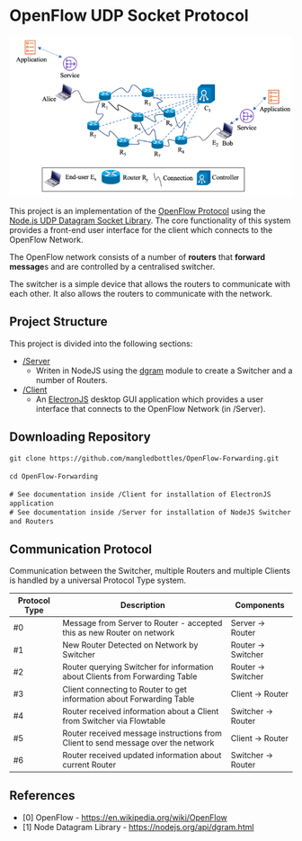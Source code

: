 # OpenFlow UDP Socket Protocol
![OpenFlow Network](Assets/Network.png)

This project is an implementation of the [OpenFlow Protocol](https://en.wikipedia.org/wiki/OpenFlow) using the [Node.js UDP Datagram Socket Library](https://nodejs.org/api/dgram.html). The core functionality of this system provides a front-end user interface for the client which connects to the OpenFlow Network.

The OpenFlow network consists of a number of **routers** that **forward message**s and are controlled by a centralised switcher.

The switcher is a simple device that allows the routers to communicate with each other. It also allows the routers to communicate with the network.

## Project Structure
This project is divided into the following sections:
- [/Server](/Server)
  - Writen in NodeJS using the [dgram](https://nodejs.org/api/dgram.html) module to create a Switcher and a number of Routers.
- [/Client](/Client)
  - An [ElectronJS](https://www.electronjs.org/) desktop GUI application which provides a user interface that connects to the OpenFlow Network (in /Server).
  
## Downloading Repository
```
git clone https://github.com/mangledbottles/OpenFlow-Forwarding.git

cd OpenFlow-Forwarding

# See documentation inside /Client for installation of ElectronJS application
# See documentation inside /Server for installation of NodeJS Switcher and Routers
```

## Communication Protocol
Communication between the Switcher, multiple Routers and multiple Clients is handled by a universal Protocol Type system.

| Protocol Type | Description | Components |
| ------------- | ----------- | ---------- |
| #0 | Message from Server to Router - accepted this as new Router on network | Server -> Router |
| #1             | New Router Detected on Network by Switcher | Router -> Switcher |
| #2 | Router querying Switcher for information about Clients from Forwarding Table | Router -> Switcher |
| #3 | Client connecting to Router to get information about Forwarding Table | Client -> Router |
| #4 | Router received information about a Client from Switcher via Flowtable | Switcher -> Router |
| #5 | Router received message instructions from Client to send message over the network | Client -> Router |
| #6 | Router received updated information about current Router | Switcher -> Router |


## References
- [0] OpenFlow - https://en.wikipedia.org/wiki/OpenFlow
- [1] Node Datagram Library - https://nodejs.org/api/dgram.html
